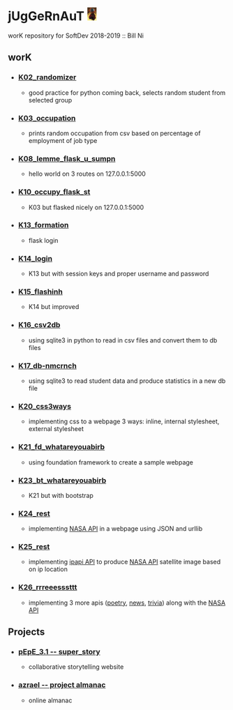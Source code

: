 # jUgGeRnAuT <img src="titlePhoto.jpg" height="30">
worK repository for SoftDev 2018-2019 :: Bill Ni

## worK

* ### [K02_randomizer](https://github.com/bnidevs/jUgGeRnAuT/tree/master/02_randomizer)
  * good practice for python coming back, selects random student from selected group

* ### [K03_occupation](https://github.com/bnidevs/jUgGeRnAuT/tree/master/03_occupation)
  * prints random occupation from csv based on percentage of employment of job type

* ### [K08_lemme_flask_u_sumpn](https://github.com/bnidevs/jUgGeRnAuT/tree/master/08_lemme_flask_u_sumpn)
  * hello world on 3 routes on 127.0.0.1:5000

* ### [K10_occupy_flask_st](https://github.com/bnidevs/jUgGeRnAuT/tree/master/10_occupy_flask_st)
  * K03 but flasked nicely on 127.0.0.1:5000

* ### [K13_formation](https://github.com/bnidevs/jUgGeRnAuT/tree/master/13_formation)
  * flask login

* ### [K14_login](https://github.com/bnidevs/jUgGeRnAuT/tree/master/14_login)
  * K13 but with session keys and proper username and password

* ### [K15_flashinh](https://github.com/bnidevs/jUgGeRnAuT/tree/master/15_flashinh)
  * K14 but improved

* ### [K16_csv2db](https://github.com/bnidevs/jUgGeRnAuT/tree/master/16_csv2db)
  * using sqlite3 in python to read in csv files and convert them to db files

* ### [K17_db-nmcrnch](https://github.com/bnidevs/jUgGeRnAuT/tree/master/17_db-nmcrnch)
  * using sqlite3 to read student data and produce statistics in a new db file

* ### [K20_css3ways](https://github.com/bnidevs/jUgGeRnAuT/tree/master/20_css3ways)
  * implementing css to a webpage 3 ways: inline, internal stylesheet, external stylesheet

* ### [K21_fd_whatareyouabirb](https://github.com/bnidevs/jUgGeRnAuT/tree/master/21_fd_whatareyouabirb_niB_chiV)
  * using foundation framework to create a sample webpage

* ### [K23_bt_whatareyouabirb](https://github.com/bnidevs/jUgGeRnAuT/tree/master/23_bt_whatareyouabirb_niB_chiV)
  * K21 but with bootstrap

* ### [K24_rest](https://github.com/bnidevs/jUgGeRnAuT/tree/master/24_rest)
  * implementing [NASA API](https://api.nasa.gov/index.html) in a webpage using JSON and urllib

* ### [K25_rest](https://github.com/bnidevs/jUgGeRnAuT/tree/master/25_rest)
  * implementing [ipapi API](https://ipapi.co/) to produce [NASA API](https://api.nasa.gov/index.html) satellite image based on ip location

* ### [K26_rrreeesssttt](https://github.com/bnidevs/jUgGeRnAuT/tree/master/26_rrreeesssttt)
  * implementing 3 more apis ([poetry](https://poemist.github.io/poemist-apidoc/#misc-services), [news](https://newsapi.org/), [trivia](https://opentdb.com/api_config.php)) along with the [NASA API](https://api.nasa.gov/index.html)

## Projects

* ### [pEpE_3.1 -- super_story](https://github.com/JackLu1/pEpE_3.1--LuJ-NiB)
  * collaborative storytelling website
  
* ### [azrael -- project almanac](https://github.com/jason-tung/sd_p01)
  * online almanac
